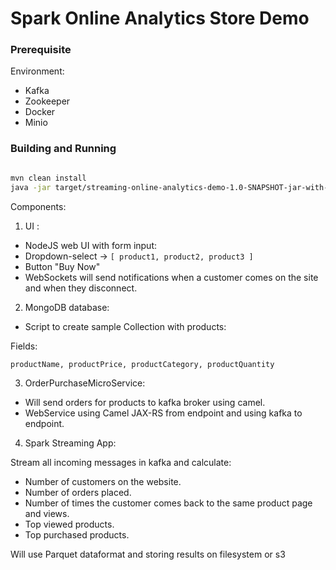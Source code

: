 # Spark Online Analytics Store Demo

### Prerequisite

Environment:
* Kafka
* Zookeeper
* Docker
* Minio


### Building and  Running


```bash

mvn clean install
java -jar target/streaming-online-analytics-demo-1.0-SNAPSHOT-jar-with-dependencies.jar

```


Components:
1) UI :

- NodeJS web UI with form input:
- Dropdown-select -> `[ product1, product2, product3 ]`
- Button "Buy Now"
- WebSockets will send notifications when a customer comes on the site and when they disconnect.

2) MongoDB database:

- Script to create sample Collection with products:

Fields: 
```
productName, productPrice, productCategory, productQuantity
```
3) OrderPurchaseMicroService:

- Will send orders for products to kafka broker using camel.
- WebService using Camel JAX-RS from endpoint and using kafka to endpoint.

4) Spark Streaming App:

Stream all incoming messages in kafka and calculate:

- Number of customers on the website.
- Number of orders placed.
- Number of times the customer comes back to the same product page and views.
- Top viewed products.
- Top purchased products.

Will use Parquet dataformat and storing results on filesystem or s3
